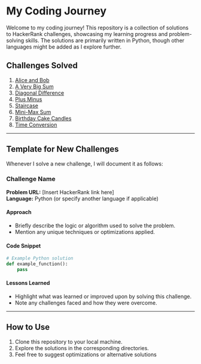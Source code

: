 # My Coding Journey  

Welcome to my coding journey! This repository is a collection of solutions to HackerRank challenges, showcasing my learning progress and problem-solving skills. The solutions are primarily written in Python, though other languages might be added as I explore further.  

## Challenges Solved  

1. [Alice and Bob](https://www.hackerrank.com/challenges/compare-the-triplets)  
2. [A Very Big Sum](https://www.hackerrank.com/challenges/a-very-big-sum)  
3. [Diagonal Difference](https://www.hackerrank.com/challenges/diagonal-difference)  
4. [Plus Minus](https://www.hackerrank.com/challenges/plus-minus)  
5. [Staircase](https://www.hackerrank.com/challenges/staircase)  
6. [Mini-Max Sum](https://www.hackerrank.com/challenges/mini-max-sum)  
7. [Birthday Cake Candles](https://www.hackerrank.com/challenges/birthday-cake-candles)  
8. [Time Conversion](https://www.hackerrank.com/challenges/time-conversion)  

---

## Template for New Challenges  

Whenever I solve a new challenge, I will document it as follows:

### Challenge Name  

**Problem URL:** [Insert HackerRank link here]  
**Language:** Python (or specify another language if applicable)  

#### Approach  

- Briefly describe the logic or algorithm used to solve the problem.  
- Mention any unique techniques or optimizations applied.  

#### Code Snippet  

```python
# Example Python solution
def example_function():
    pass
```  

#### Lessons Learned  

- Highlight what was learned or improved upon by solving this challenge.  
- Note any challenges faced and how they were overcome.  

---

## How to Use  

1. Clone this repository to your local machine.  
2. Explore the solutions in the corresponding directories.  
3. Feel free to suggest optimizations or alternative solutions
